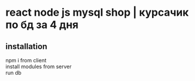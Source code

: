 # react node js mysql shop | курсачик по бд за 4 дня
## installation
npm i from client<br />
install modules from server<br />
run db
